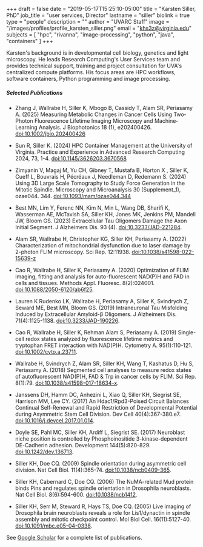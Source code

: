 +++
draft = false
date = "2019-05-17T15:25:10-05:00"
title = "Karsten Siller, PhD"
job_title = "user services, Director" 
lastname = "siller"
biolink = true
type = "people"
description = ""
author = "UVARC Staff"
image = "/images/profiles/profile_karsten_siller.png"
email = "khs3z@virginia.edu"
subjects = [
  "hpc",
  "rivanna",
  "image-processing",
  "python",
  "java",
  "containers"
]
+++

Karsten's background is in developmental cell biology, genetics and light microscopy. He leads Research Computing's User Services team and provides technical support, training and project consultation for UVA's centralized compute platforms. His focus areas are HPC workflows, software containers, Python programming and image processing.

##### Selected Publications

* Zhang J, Wallrabe H, Siller K, Mbogo B, Cassidy T, Alam SR, Periasamy A. (2025) Measuring Metabolic Changes in Cancer Cells Using Two‐Photon Fluorescence Lifetime Imaging Microscopy and Machine‐Learning Analysis. J Biophotonics 18 (1), e202400426. [doi:10.1002/jbio.202400426](https://onlinelibrary.wiley.com/doi/10.1002/jbio.202400426)

* Sun R, Siller K. (2024) HPC Container Management at the University of Virginia. Practice and Experience in Advanced Research Computing 2024, 73, 1-4. [doi:10.1145/3626203.3670568](https://dl.acm.org/doi/abs/10.1145/3626203.3670568)

* Zimyanin V, Magaj M, Yu CH, Gibney T, Mustafa B, Horton X , Siller K, Cueff L, Bouvrais H, Pécréaux J, Needleman D, Redemann S. (2024) Using 3D Large Scale Tomography to Study Force Generation in the Mitotic Spindle. Microscopy and Microanalysis 30 (Supplement_1), ozae044. 344. [doi:10.1093/mam/ozae044.344](https://doi.org/10.1093/mam/ozae044.344)

* Best MN, Lim Y, Ferenc NN, Kim N, Min L, Wang DB, Sharifi K, Wasserman AE, McTavish SA, Siller KH, Jones MK, Jenkins PM, Mandell JW, Bloom GS. (2023) Extracellular Tau Oligomers Damage the Axon Initial Segment. J Alzheimers Dis. 93 (4). [doi:10.3233/JAD-221284](https://doi.org/10.3233/JAD-221284). 

* Alam SR, Wallrabe H, Christopher KG, Siller KH, Periasamy A. (2022) Characterization of mitochondrial dysfunction due to laser damage by 2-photon FLIM microscopy. Sci Rep. 12:11938. [doi:10.1038/s41598-022-15639-z](https://doi.org/10.1038/s41598-022-15639-z)

* Cao R, Wallrabe H, Siller K, Periasamy A. (2020) Optimization of FLIM imaging, fitting and analysis for auto-fluorescent NAD(P)H and FAD in cells and tissues. Methods Appl. Fluoresc. 8(2):024001. [doi:10.1088/2050-6120/ab6f25](https://doi.org/10.1088/2050-6120/ab6f25).

* Lauren K Rudenko LK, Wallrabe H, Periasamy A, Siller K, Svindrych Z, Seward ME, Best MN, Bloom GS. (2019) Intraneuronal Tau Misfolding Induced by Extracellular Amyloid-β Oligomers. J Alzheimers Dis. 71(4):1125-1138. [doi:10.3233/JAD-190226](https://doi.org/10.3233/jad-190226).

* Cao R, Wallrabe H, Siller K, Rehman Alam S, Periasamy A. (2019) Single-cell redox states analyzed by fluorescence lifetime metrics and tryptophan FRET interaction with NAD(P)H.
Cytometry A. 95(1):110-121. [doi:10.1002/cyto.a.23711](https://doi.org/10.1002/cyto.a.23711).

* Wallrabe H, Svindrych Z, Alam SR, Siller KH, Wang T, Kashatus D, Hu S, Periasamy A. (2018) Segmented cell analyses to measure redox states of autofluorescent NAD(P)H, FAD & Trp in cancer cells by FLIM. Sci Rep. 8(1):79. [doi:10.1038/s41598-017-18634-x](https://doi.org/10.1038/s41598-017-18634-x).

* Janssens DH, Hamm DC, Anhezini L, Xiao Q, Siller KH, Siegrist SE, Harrison MM, Lee CY. (2017) An Hdac1/Rpd3-Poised Circuit Balances Continual Self-Renewal and Rapid Restriction of Developmental Potential during Asymmetric Stem Cell Division. Dev Cell 40(4):367-380.e7. [doi:10.1016/j.devcel.2017.01.014](https://doi.org/10.1016/j.devcel.2017.01.014).

* Doyle SE, Pahl MC, Siller KH, Ardiff L, Siegrist SE. (2017) Neuroblast niche position is controlled by Phosphoinositide 3-kinase-dependent DE-Cadherin adhesion. Development 144(5):820-829. [doi:10.1242/dev.136713](https://doi.org/10.1242/dev.136713).

* Siller KH, Doe CQ. (2009) Spindle orientation during asymmetric cell division. Nat Cell Biol. 11(4):365-74. [doi:10.1038/ncb0409-365](https://doi.org/10.1038/ncb0409-365).

* Siller KH, Cabernard C, Doe CQ. (2006) The NuMA-related Mud protein binds Pins and regulates spindle orientation in Drosophila neuroblasts. Nat Cell Biol. 8(6):594-600. [doi:10.1038/ncb1412](https://doi.org/10.1038/ncb1412).

* Siller KH, Serr M, Steward R, Hays TS, Doe CQ. (2005) Live imaging of Drosophila brain neuroblasts reveals a role for Lis1/dynactin in spindle assembly and mitotic checkpoint control. Mol Biol Cell. 16(11):5127-40. [doi:10.1091/mbc.e05-04-0338](https://doi.org/10.1091/mbc.e05-04-0338).

See [Google Scholar](https://scholar.google.com/citations?hl=en&user=RRCzKhwAAAAJ&view_op=list_works) for a complete list of publications.
